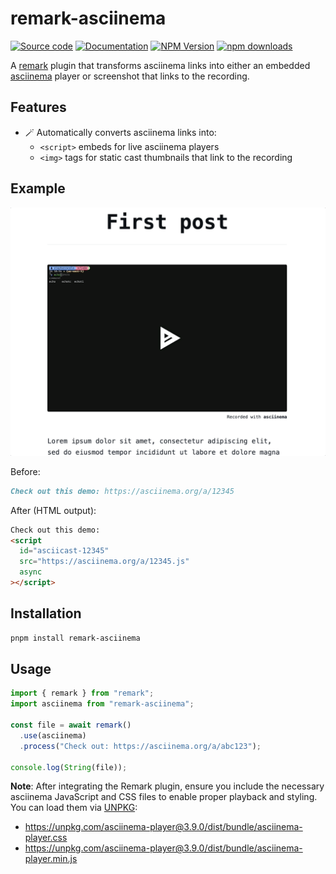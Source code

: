 # remark-asciinema

[![Source code](https://img.shields.io/badge/Source%20code-211F1F?style=flat&logo=github&labelColor=211F1F)](https://github.com/stephansama/packages/tree/main/packages/remark-asciinema)
[![Documentation](https://img.shields.io/badge/Documentation-211F1F?style=flat&logo=Wikibooks&labelColor=211F1F)](https://packages.stephansama.info/modules/_stephansama_remark-asciinema)
[![NPM Version](https://img.shields.io/npm/v/%40stephansama%2Fremark-asciinema?logo=npm&logoColor=red&color=211F1F&labelColor=211F1F)](https://www.npmjs.com/package/@stephansama/remark-asciinema)
[![npm downloads](https://img.shields.io/npm/dw/@stephansama/remark-asciinema?labelColor=211F1F)](https://www.npmjs.com/package/@stephansama/remark-asciinema)

A [remark](https://github.com/remarkjs/remark) plugin that transforms asciinema links into either an embedded [asciinema](https://docs.asciinema.org/manual/player/) player or screenshot that links to the recording.

## Features

- 🪄 Automatically converts asciinema links into:
  - `<script>` embeds for live asciinema players
  - `<img>` tags for static cast thumbnails that link to the recording

## Example

![Example](./demo.gif)

Before:

```markdown
Check out this demo: https://asciinema.org/a/12345
```

After (HTML output):

```html
Check out this demo:
<script
  id="asciicast-12345"
  src="https://asciinema.org/a/12345.js"
  async
></script>
```

## Installation

```bash
pnpm install remark-asciinema
```

## Usage

```js
import { remark } from "remark";
import asciinema from "remark-asciinema";

const file = await remark()
  .use(asciinema)
  .process("Check out: https://asciinema.org/a/abc123");

console.log(String(file));
```

**Note**: After integrating the Remark plugin, ensure you include the necessary asciinema JavaScript and CSS files to enable proper playback and styling. You can load them via [UNPKG](https://unpkg.com/):

- https://unpkg.com/asciinema-player@3.9.0/dist/bundle/asciinema-player.css
- https://unpkg.com/asciinema-player@3.9.0/dist/bundle/asciinema-player.min.js
